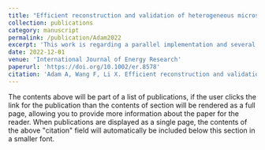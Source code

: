 ```yaml
---
title: "Efficient reconstruction and validation of heterogeneous microstructures for energy applications"
collection: publications
category: manuscript
permalink: /publication/Adam2022
excerpt: 'This work is regarding a parallel implementation and several studies made on the efficiency of the Yeong-Torquato algorithm for material reconstruction.'
date: 2022-12-01
venue: 'International Journal of Energy Research'
paperurl: 'https://doi.org/10.1002/er.8578'
citation: 'Adam A, Wang F, Li X. Efficient reconstruction and validation of heterogeneous microstructures for energy applications. Int J Energy Res. 2022; 46(15): 22757-22771. doi:10.1002/er.8578'
---
```


The contents above will be part of a list of publications, if the user clicks the link for the publication than the contents of section will be rendered as a full page, allowing you to provide more information about the paper for the reader. When publications are displayed as a single page, the contents of the above "citation" field will automatically be included below this section in a smaller font.
